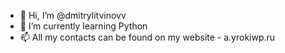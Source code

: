 - 👋 Hi, I’m @dmitrylitvinovv
- 🌱 I’m currently learning Python
- 📫 All my contacts can be found on my website - a.yrokiwp.ru

<!---
dmitrylitvinovv/dmitrylitvinovv is a ✨ special ✨ repository because its `README.md` (this file) appears on your GitHub profile.
You can click the Preview link to take a look at your changes.
--->
